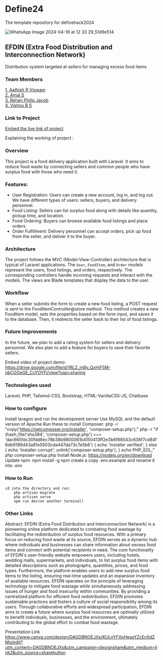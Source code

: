# Define24

The template repository for definehack2024

![WhatsApp Image 2024-04-18 at 12 33 29_51d9e514](https://github.com/Definehack/Define24/assets/79042374/4d6c229a-5048-4ac9-bba6-c0e835e22097)

## EFDIN (Extra Food Distribution and Interconnection Network)

Distribution system targeted at sellers for managing excess food items

### Team Members

[1. Aathish R Viswam](https://github.com/Aathixh)  
[2. Amal S](https://github.com/RottenSpaceMan)  
[3. Rehan Philip Jacob](https://github.com/Rehanphilipjacob)  
[4. Vishnu B S](https://github.com/VandVi)

### Link to Project

[Embed the live link of project](live_link)

Explaining the working of project :

### Overview

This project is a food delivery application built with Laravel. It aims to reduce food waste by connecting sellers and common people who have surplus food with those who need it.

### Features:

-   User Registration: Users can create a new account, log in, and log out. We have different types of users: sellers, buyers, and delivery personnel.
-   Food Listing: Sellers can list surplus food along with details like quantity, pickup time, and location.
-   Food Ordering: Buyers can browse available food listings and place orders.
-   Order Fulfillment: Delivery personnel can accept orders, pick up food from the seller, and deliver it to the buyer.

### Architecture

The project follows the MVC (Model-View-Controller) architecture that is typical of Laravel applications. The `User`, `FoodItem`, and `Order` models represent the users, food listings, and orders, respectively. The corresponding controllers handle incoming requests and interact with the models. The views are Blade templates that display the data to the user.

### Workflow

When a seller submits the form to create a new food listing, a POST request is sent to the FoodItemController@store method. This method creates a new FoodItem model, sets the properties based on the form input, and saves it to the database. Then, it redirects the seller back to their list of food listings.

### Future Improvements

In the future, we plan to add a rating system for sellers and delivery personnel. We also plan to add a feature for buyers to save their favorite sellers.

Embed video of project demo:
https://drive.google.com/file/d/1RLZ_mBy_QxHiF5M-nbCGOeGE_CcYOYFi/view?usp=sharing

### Technologies used

Laravel,
PHP,
Tailwind-CSS,
Bootstrap,
HTML-VanillaCSS-JS,
Chatbase

### How to configure

Install laragon and run the development server
Use MySQL and the default version of Apache
Run these to install Composer:
php -r "copy('https://getcomposer.org/installer', 'composer-setup.php');"
php -r "if (hash_file('sha384', 'composer-setup.php') === 'dac665fdc30fdd8ec78b38b9800061b4150413ff2e3b6f88543c636f7cd84f6db9189d43a81e5503cda447da73c7e5b6') { echo 'Installer verified'; } else { echo 'Installer corrupt'; unlink('composer-setup.php'); } echo PHP_EOL;"
php composer-setup.php
Install Node.js:
https://nodejs.org/en/download
Update npm:
npm install -g npm
create a copy .env.example and rename it into .env

### How to Run

    cd into the directory and run:
        php artisan migrate
        php artisan serve
        npm run dev(on another terminal)

### Other Links

Abstract:
EFDIN (Extra Food Distribution and Interconnection Network) is a pioneering online platform dedicated to combating food wastage by facilitating the redistribution of surplus food resources. With a primary focus on reducing food waste at its source, EFDIN serves as a dynamic hub where individuals and businesses can share information about excess food items and connect with potential recipients in need.
The core functionality of EFDIN's user-friendly website empowers users, including hotels, wedding malls, supermarkets, and individuals, to list surplus food items with detailed descriptions such as photographs, quantities, prices, and food types. Furthermore, the platform enables users to add new surplus food items to the listing, ensuring real-time updates and an expansive inventory of available resources.
EFDIN operates on the principle of leveraging technology to mitigate food wastage while simultaneously addressing issues of hunger and food insecurity within communities. By providing a centralized platform for efficient food redistribution, EFDIN promotes sustainable practices and fosters a culture of social responsibility among its users. Through collaborative efforts and widespread participation, EFDIN aims to create a future where surplus food resources are optimally utilized to benefit individuals, businesses, and the environment, ultimately contributing to the global effort to combat food wastage.

Presentation Link https://www.canva.com/design/DAGDBNOEJXs/KULnYFXoHeasYZcEn5dZMg/edit?utm_content=DAGDBNOEJXs&utm_campaign=designshare&utm_medium=link2&utm_source=sharebutton
